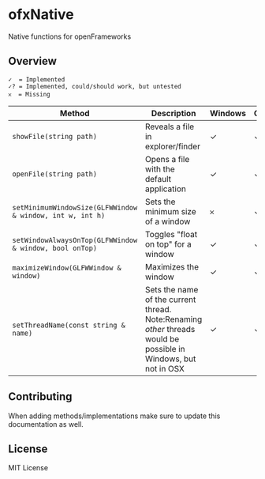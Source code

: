 # ofxNative


Native functions for openFrameworks


## Overview


	✓  = Implemented
	✓? = Implemented, could/should work, but untested
	𐄂  = Missing


Method|Description|Windows|OSX
-------|------------------|---|---
`showFile(string path)`|Reveals a file in explorer/finder|✓|✓
`openFile(string path)`|Opens a file with the default application|✓|✓
`setMinimumWindowSize(GLFWWindow & window, int w, int h)`|Sets the minimum size of a window|𐄂|✓
`setWindowAlwaysOnTop(GLFWWindow & window, bool onTop)`|Toggles "float on top" for a window|✓|✓
`maximizeWindow(GLFWWindow & window)`|Maximizes the window|✓|✓
`setThreadName(const string & name)`|Sets the name of the current thread. Note:Renaming _other_ threads would be possible in Windows, but not in OSX|✓|✓?


## Contributing 

When adding methods/implementations make sure to update this documentation as well. 

## License

MIT License